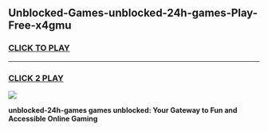 
## Unblocked-Games-unblocked-24h-games-Play-Free-x4gmu
<h3>
<a href="https://premium76.site?title=unblocked-24h-games&ref=20M">CLICK TO PLAY</a></h3>
<hr>

<h3>
<a href="https://premium76.site?title=unblocked-24h-games&ref=20M">CLICK 2 PLAY</a>
  
</h3>

<a href="https://premium76.site?title=unblocked-24h-games&ref=19M"><img src="https://clearcache.store/games.png"></a>


**unblocked-24h-games games unblocked: Your Gateway to Fun and Accessible Online Gaming**
